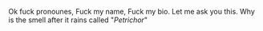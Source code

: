 Ok fuck pronounes, Fuck my name, Fuck my bio. Let me ask you this. Why is the smell after it rains called "*Petrichor*"
